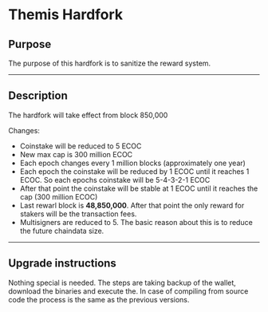# Themis Hardfork

## Purpose
The purpose of this hardfork is to sanitize the reward system.
***
## Description

The hardfork will take effect from block 850,000

Changes:
- Coinstake will be reduced to 5 ECOC
- New max cap is 300 million ECOC
- Each epoch changes every 1 million blocks (approximately one year)
- Each epoch the coinstake will be reduced by 1 ECOC until it reaches 1 ECOC. So each epochs coinstake will be 5-4-3-2-1 ECOC
- After that point the coinstake will be stable at 1 ECOC until it reaches the cap (300 million ECOC)
- Last rewarl block is **48,850,000**. After that point the only reward for stakers will be the transaction fees.
- Multisigners are reduced to 5. The basic reason about this is to reduce the future chaindata size.
*** 
## Upgrade instructions

Nothing special is needed. The steps are taking backup of the wallet, download the binaries and execute the. In case of compiling from source code the process is the same as the previous versions.

 
 